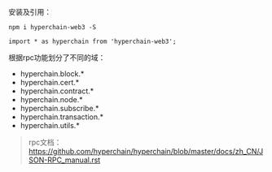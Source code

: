 安装及引用：

```
npm i hyperchain-web3 -S

import * as hyperchain from 'hyperchain-web3'; 
```

根据rpc功能划分了不同的域：
- hyperchain.block.*
- hyperchain.cert.*
- hyperchain.contract.*
- hyperchain.node.*
- hyperchain.subscribe.*
- hyperchain.transaction.*
- hyperchain.utils.*

> rpc文档：https://github.com/hyperchain/hyperchain/blob/master/docs/zh_CN/JSON-RPC_manual.rst